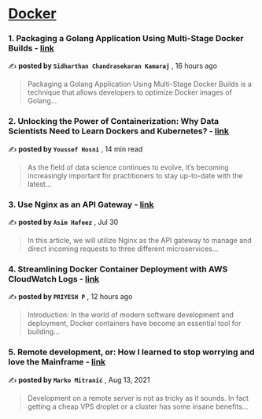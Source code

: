 
<h1><a href=https://medium.com/tag/docker/recommended target="_blank" rel="noopener noreferrer">Docker</a></h1>
<h3>1. Packaging a Golang Application Using Multi-Stage Docker Builds - <a href=https://medium.com/the-bug-shots/packaging-a-golang-application-using-multi-stage-docker-builds-213072a0f360?source=tag_recommended_feed---------0-84----------docker----------a124a84d_ba89_42f2_8c82_b59ad203aeae------- target="_blank" rel="noopener noreferrer">link</a></h3>

✍️ **posted by `Sidharthan Chandrasekaran Kamaraj`** <date> , 16 hours ago</date>

<blockquote>Packaging a Golang Application Using Multi-Stage Docker Builds is a technique that allows developers to optimize Docker images of Golang…</blockquote>

<h3>2. Unlocking the Power of Containerization: Why Data Scientists Need to Learn Dockers and Kubernetes? - <a href=https://medium.com/gitconnected/unlocking-the-power-of-containerization-why-data-scientists-need-to-learn-dockers-and-kubernetes-b112456c62fc?source=tag_recommended_feed---------1-107----------docker----------a124a84d_ba89_42f2_8c82_b59ad203aeae------- target="_blank" rel="noopener noreferrer">link</a></h3>

✍️ **posted by `Youssef Hosni`** <date> , 14 min read</date>

<blockquote>As the field of data science continues to evolve, it’s becoming increasingly important for practitioners to stay up-to-date with the latest…</blockquote>

<h3>3. Use Nginx as an API Gateway - <a href=https://medium.com/aws-tip/use-nginx-as-an-api-gateway-dbab6acf7870?source=tag_recommended_feed---------2-85----------docker----------a124a84d_ba89_42f2_8c82_b59ad203aeae------- target="_blank" rel="noopener noreferrer">link</a></h3>

✍️ **posted by `Asim Hafeez`** <date> , Jul 30</date>

<blockquote>In this article, we will utilize Nginx as the API gateway to manage and direct incoming requests to three different microservices…</blockquote>

<h3>4. Streamlining Docker Container Deployment with AWS CloudWatch Logs - <a href=https://medium.com/@priyesh241997/streamlining-docker-container-deployment-with-aws-cloudwatch-logs-420b410008fe?source=tag_recommended_feed---------3-84----------docker----------a124a84d_ba89_42f2_8c82_b59ad203aeae------- target="_blank" rel="noopener noreferrer">link</a></h3>

✍️ **posted by `PRIYESH P`** <date> , 12 hours ago</date>

<blockquote>Introduction: In the world of modern software development and deployment, Docker containers have become an essential tool for building…</blockquote>

<h3>5. Remote development, or: How I learned to stop worrying and love the Mainframe - <a href=https://medium.com/homullus/remote-development-or-how-i-learned-to-stop-worrying-and-love-the-mainframe-90165147a57d?source=tag_recommended_feed---------4-107----------docker----------a124a84d_ba89_42f2_8c82_b59ad203aeae------- target="_blank" rel="noopener noreferrer">link</a></h3>

✍️ **posted by `Marko Mitranić`** <date> , Aug 13, 2021</date>

<blockquote>Development on a remote server is not as tricky as it sounds. In fact getting a cheap VPS droplet or a cluster has some insane benefits…</blockquote>

